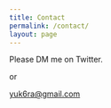 ```yaml
---
title: Contact
permalink: /contact/
layout: page
---
```


Please DM me on Twitter.

or

yuk6ra@gmail.com